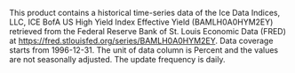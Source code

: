 This product contains a historical time-series data of the Ice Data Indices, LLC, ICE BofA US High Yield Index Effective Yield (BAMLH0A0HYM2EY) retrieved from the Federal Reserve Bank of St. Louis Economic Data (FRED) at https://fred.stlouisfed.org/series/BAMLH0A0HYM2EY. Data coverage starts from 1996-12-31. The unit of data column is Percent and the values are not seasonally adjusted. The update frequency is daily.